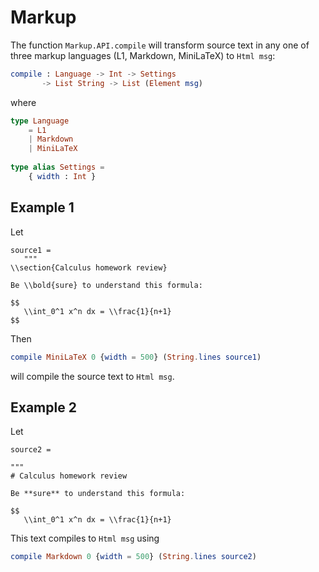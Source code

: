 # Markup

The function `Markup.API.compile` will transform source text
in any one of three markup languages (L1, Markdown, MiniLaTeX)
to `Html msg`:

```elm
compile : Language -> Int -> Settings 
       -> List String -> List (Element msg)
```

where 

```elm
type Language
    = L1
    | Markdown
    | MiniLaTeX
    
type alias Settings =
    { width : Int }
```

## Example 1  

Let 

```
source1 = 
   """
\\section{Calculus homework review}

Be \\bold{sure} to understand this formula:

$$
   \\int_0^1 x^n dx = \\frac{1}{n+1}
$$
```

Then

```elm
compile MiniLaTeX 0 {width = 500} (String.lines source1)
```
will compile the source text to `Html msg`.

## Example 2


Let

```
source2 =

"""
# Calculus homework review

Be **sure** to understand this formula:

$$
   \\int_0^1 x^n dx = \\frac{1}{n+1}
```

This text compiles to `Html msg` using

```elm
compile Markdown 0 {width = 500} (String.lines source2)
```

